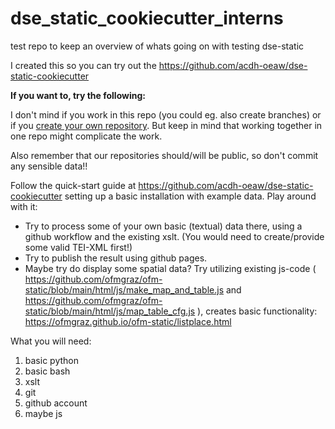 # dse_static_cookiecutter_interns
test repo to keep an overview of whats going on with testing dse-static

I created this so you can try out the https://github.com/acdh-oeaw/dse-static-cookiecutter

**If you want to, try the following:**


I don't mind if you work in this repo (you could eg. also create branches) or if you [create your own repository](https://docs.github.com/en/repositories/creating-and-managing-repositories/quickstart-for-repositories). But keep in mind that working together in one repo might complicate the work.

Also remember that our repositories should/will be public, so don't commit any sensible data!!

Follow the quick-start guide at https://github.com/acdh-oeaw/dse-static-cookiecutter setting up a basic installation with example data.
Play around with it:
* Try to process some of your own basic (textual) data there, using a github workflow and the existing xslt. (You would need to create/provide some valid TEI-XML first!)
* Try to publish the result using github pages.
* Maybe try do display some spatial data? Try utilizing existing js-code ( https://github.com/ofmgraz/ofm-static/blob/main/html/js/make_map_and_table.js and https://github.com/ofmgraz/ofm-static/blob/main/html/js/map_table_cfg.js ), creates basic functionality: https://ofmgraz.github.io/ofm-static/listplace.html

What you will need:
1. basic python
2. basic bash
3. xslt
4. git
5. github account
6. maybe js
